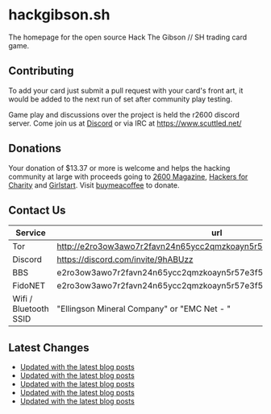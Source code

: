 # hackgibson.sh
The homepage for the open source Hack The Gibson // SH trading card game.


## Contributing

To add your card just submit a pull request with your card's front art, it would be added to the next run of set after community play testing.

Game play and discussions over the project is held the r2600 discord server. Come join us at [Discord](https://discord.com/invite/9hABUzz) or via IRC at https://www.scuttled.net/


## Donations

Your donation of $13.37 or more is welcome and helps the hacking community at large with proceeds going to [2600 Magazine](https://2600.com/), [Hackers for Charity](https://hackersforcharity.org) and [Girlstart](https://girlstart.org).  Visit [buymeacoffee](https://www.buymeacoffee.com/hackgibson.sh) to donate.


## Contact Us

Service | url
-|-
Tor | http://e2ro3ow3awo7r2favn24n65ycc2qmzkoayn5r57e3f56nvjwdcgg32ad.onion
Discord | https://discord.com/invite/9hABUzz
BBS | e2ro3ow3awo7r2favn24n65ycc2qmzkoayn5r57e3f56nvjwdcgg32ad.onion:23
FidoNET | e2ro3ow3awo7r2favn24n65ycc2qmzkoayn5r57e3f56nvjwdcgg32ad.onion:24554
Wifi / Bluetooth SSID | "Ellingson Mineral Company" or "EMC Net - <fidonet address>"

## Latest Changes
<!-- BLOG-POST-LIST:START -->
- [Updated with the latest blog posts](https://github.com/DFW2600/hackgibson.sh/commit/a4374c95ab936e4628429e91a9d3be8411deb51c)
- [Updated with the latest blog posts](https://github.com/DFW2600/hackgibson.sh/commit/115f178131e0848605e47836f2b688158b4ec5d1)
- [Updated with the latest blog posts](https://github.com/DFW2600/hackgibson.sh/commit/18d8a1f71eccf2616ada55b0be43829a5d43e18c)
- [Updated with the latest blog posts](https://github.com/DFW2600/hackgibson.sh/commit/cc4c00a969d894221e55a59e36556ae133b7ed27)
- [Updated with the latest blog posts](https://github.com/DFW2600/hackgibson.sh/commit/433e8e0dd64a9255c64d46f02b055c24fa8a3075)
<!-- BLOG-POST-LIST:END -->
